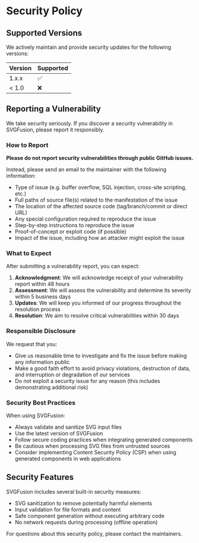 # Security Policy

## Supported Versions

We actively maintain and provide security updates for the following versions:

| Version | Supported          |
| ------- | ------------------ |
| 1.x.x   | :white_check_mark: |
| < 1.0   | :x:                |

## Reporting a Vulnerability

We take security seriously. If you discover a security vulnerability in SVGFusion, please report it responsibly.

### How to Report

**Please do not report security vulnerabilities through public GitHub issues.**

Instead, please send an email to the maintainer with the following information:

- Type of issue (e.g. buffer overflow, SQL injection, cross-site scripting, etc.)
- Full paths of source file(s) related to the manifestation of the issue
- The location of the affected source code (tag/branch/commit or direct URL)
- Any special configuration required to reproduce the issue
- Step-by-step instructions to reproduce the issue
- Proof-of-concept or exploit code (if possible)
- Impact of the issue, including how an attacker might exploit the issue

### What to Expect

After submitting a vulnerability report, you can expect:

1. **Acknowledgment**: We will acknowledge receipt of your vulnerability report within 48 hours
2. **Assessment**: We will assess the vulnerability and determine its severity within 5 business days
3. **Updates**: We will keep you informed of our progress throughout the resolution process
4. **Resolution**: We aim to resolve critical vulnerabilities within 30 days

### Responsible Disclosure

We request that you:

- Give us reasonable time to investigate and fix the issue before making any information public
- Make a good faith effort to avoid privacy violations, destruction of data, and interruption or degradation of our services
- Do not exploit a security issue for any reason (this includes demonstrating additional risk)

### Security Best Practices

When using SVGFusion:

- Always validate and sanitize SVG input files
- Use the latest version of SVGFusion
- Follow secure coding practices when integrating generated components
- Be cautious when processing SVG files from untrusted sources
- Consider implementing Content Security Policy (CSP) when using generated components in web applications

## Security Features

SVGFusion includes several built-in security measures:

- SVG sanitization to remove potentially harmful elements
- Input validation for file formats and content
- Safe component generation without executing arbitrary code
- No network requests during processing (offline operation)

For questions about this security policy, please contact the maintainers.
